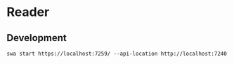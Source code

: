 # Reader

## Development
```
swa start https://localhost:7259/ --api-location http://localhost:7240
```
